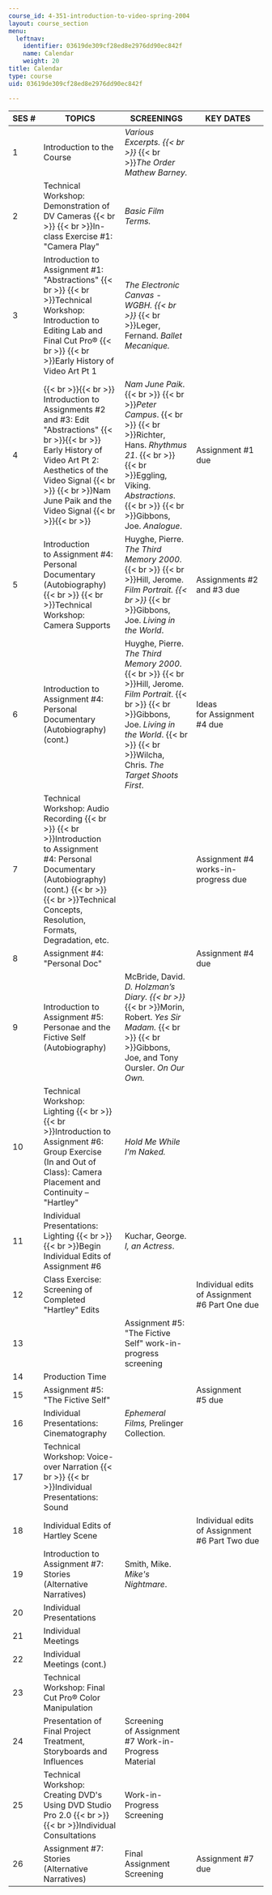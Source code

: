 ```yaml
---
course_id: 4-351-introduction-to-video-spring-2004
layout: course_section
menu:
  leftnav:
    identifier: 03619de309cf28ed8e2976dd90ec842f
    name: Calendar
    weight: 20
title: Calendar
type: course
uid: 03619de309cf28ed8e2976dd90ec842f

---
```


| SES # | TOPICS | SCREENINGS | KEY DATES |
| --- | --- | --- | --- |
| 1 | Introduction to the Course | _Various Excerpts.  {{< br >}}_  {{< br >}}_The Order Mathew Barney._ | &nbsp; |
| 2 | Technical Workshop: Demonstration of DV Cameras  {{< br >}}  {{< br >}}In-class Exercise #1: "Camera Play" | _Basic Film Terms._ | &nbsp; |
| 3 | Introduction to Assignment #1: "Abstractions"  {{< br >}}  {{< br >}}Technical Workshop: Introduction to Editing Lab and Final Cut Pro®  {{< br >}}  {{< br >}}Early History of Video Art Pt 1 | _The Electronic Canvas - WGBH.  {{< br >}}_  {{< br >}}Leger, Fernand. _Ballet Mecanique._ | &nbsp; |
| 4 |  {{< br >}}{{< br >}} Introduction to Assignments #2 and #3: Edit "Abstractions" {{< br >}}{{< br >}} Early History of Video Art Pt 2: Aesthetics of the Video Signal  {{< br >}}  {{< br >}}Nam June Paik and the Video Signal {{< br >}}{{< br >}}  | _Nam June Paik_.  {{< br >}}  {{< br >}}_Peter Campus_.  {{< br >}}  {{< br >}}Richter, Hans. _Rhythmus 21_.  {{< br >}}  {{< br >}}Eggling, Viking. _Abstractions_.  {{< br >}}  {{< br >}}Gibbons, Joe. _Analogue_. | Assignment #1 due |
| 5 | Introduction to Assignment #4: Personal Documentary (Autobiography)  {{< br >}}  {{< br >}}Technical Workshop: Camera Supports | Huyghe, Pierre. _The Third Memory 2000_.  {{< br >}}  {{< br >}}Hill, Jerome. _Film Portrait.  {{< br >}}_  {{< br >}}Gibbons, Joe. _Living in the World_. | Assignments #2 and #3 due |
| 6 | Introduction to Assignment #4: Personal Documentary (Autobiography) (cont.) | Huyghe, Pierre. _The Third Memory 2000_.  {{< br >}}  {{< br >}}Hill, Jerome. _Film Portrait_.  {{< br >}}  {{< br >}}Gibbons, Joe. _Living in the World_.  {{< br >}}  {{< br >}}Wilcha, Chris. _The Target Shoots First_. | Ideas for Assignment #4 due |
| 7 | Technical Workshop: Audio Recording  {{< br >}}  {{< br >}}Introduction to Assignment #4: Personal Documentary (Autobiography) (cont.)  {{< br >}}  {{< br >}}Technical Concepts, Resolution, Formats, Degradation, etc. | &nbsp; | Assignment #4 works-in-progress due |
| 8 | Assignment #4: "Personal Doc" | &nbsp; | Assignment #4 due |
| 9 | Introduction to Assignment #5: Personae and the Fictive Self (Autobiography) | McBride, David. _D. Holzman’s Diary.  {{< br >}}_  {{< br >}}Morin, Robert. _Yes Sir Madam._  {{< br >}}  {{< br >}}Gibbons, Joe, and Tony Oursler. _On Our Own._ | &nbsp; |
| 10 | Technical Workshop: Lighting  {{< br >}}  {{< br >}}Introduction to Assignment #6: Group Exercise (In and Out of Class): Camera Placement and Continuity – "Hartley" | _Hold Me While I’m Naked._ | &nbsp; |
| 11 | Individual Presentations: Lighting  {{< br >}}  {{< br >}}Begin Individual Edits of Assignment #6 | Kuchar, George. _I, an Actress_. | &nbsp; |
| 12 | Class Exercise: Screening of Completed "Hartley" Edits | &nbsp; | Individual edits of Assignment #6 Part One due |
| 13 | &nbsp; | Assignment #5: "The Fictive Self" work-in-progress screening | &nbsp; |
| 14 | Production Time | &nbsp; |
| 15 | Assignment #5: "The Fictive Self" | &nbsp; | Assignment #5 due |
| 16 | Individual Presentations: Cinematography | _Ephemeral Films,_ Prelinger Collection. | &nbsp; |
| 17 | Technical Workshop: Voice-over Narration  {{< br >}}  {{< br >}}Individual Presentations: Sound | &nbsp; |
| 18 | Individual Edits of Hartley Scene | &nbsp; | Individual edits of Assignment #6 Part Two due |
| 19 | Introduction to Assignment #7: Stories (Alternative Narratives) | Smith, Mike. _Mike's Nightmare_. | &nbsp; |
| 20 | Individual Presentations | &nbsp; |
| 21 | Individual Meetings | &nbsp; |
| 22 | Individual Meetings (cont.) | &nbsp; |
| 23 | Technical Workshop: Final Cut Pro® Color Manipulation | &nbsp; |
| 24 | Presentation of Final Project Treatment, Storyboards and Influences | Screening of Assignment #7 Work-in-Progress Material | &nbsp; |
| 25 | Technical Workshop: Creating DVD's Using DVD Studio Pro 2.0  {{< br >}}  {{< br >}}Individual Consultations | Work-in-Progress Screening | &nbsp; |
| 26 | Assignment #7: Stories (Alternative Narratives) | Final Assignment Screening | Assignment #7 due